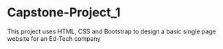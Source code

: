 # Capstone-Project_1
This project uses HTML, CSS and Bootstrap to design a basic single page website for an Ed-Tech company
